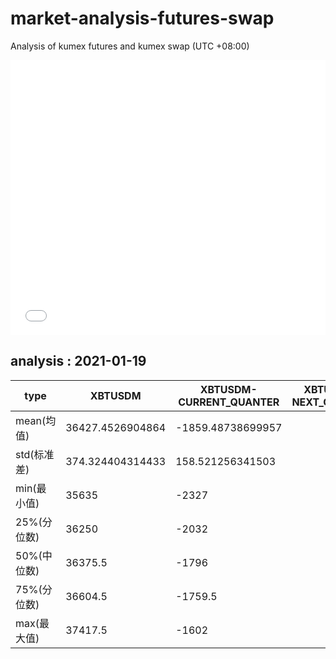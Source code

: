# market-analysis-futures-swap
Analysis of kumex futures and kumex swap (UTC +08:00)

<iframe width="100%" height="440" src="./data.html" frameborder="no" border="0" scrolling="no"></iframe>

## analysis : 2021-01-19

type|XBTUSDM|XBTUSDM-CURRENT_QUANTER|XBTUSDM-NEXT_QUANTER|
---|---|---|---
mean(均值) | 36427.4526904864 | -1859.48738699957 | 
std(标准差) | 374.324404314433 | 158.521256341503 | 
min(最小值) | 35635 | -2327 | 
25%(分位数) | 36250 | -2032 | 
50%(中位数) | 36375.5 | -1796 | 
75%(分位数) | 36604.5 | -1759.5 | 
max(最大值) | 37417.5 | -1602 | 
